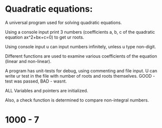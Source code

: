 # Quadratic equations:

A universal program used for solving quadratic equations.

Using a console input print 3 numbers (coefficients a, b, c of the quadratic equation ax^2+bx+c=0) to get ur roots.

Using console input u can input numbers infinitely, unless u type non-digit.

Different functions are used to examine various coefficients of the equation (linear and non-linear).

A program has unit-tests for debug, using commenting and file input. U can write ur test in the file with number of roots and roots themselves. GOOD - test was passed, BAD - wasnt.

ALL Variables and pointers are initialized.

Also, a check function is determined to compare non-integral numbers.

# 1000 - 7

